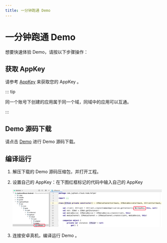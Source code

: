 ```yaml
---
title: 一分钟跑通 Demo
---
```

# 一分钟跑通 Demo

想要快速体验 Demo，请按以下步骤操作：

## 获取 AppKey

请参考 [AppKey](https://developer.juphoon.com/cn/document/V2.1/create-application.php) 来获取您的 AppKey 。

::: tip

同一个账号下创建的应用属于同一个域，同域中的应用可以互通。

:::

## Demo 源码下载

请点击
[Demo](http://developer.juphoon.com/portal/cn/downloadsdk/download_demo.php?filename=JuphoonRoom-Android.tar.gz)
进行 Demo 源码下载。

## 编译运行

1. 解压下载的 Demo 源码压缩包，并打开工程。

2. 设置自己的 AppKey：在下图红框标记的代码中输入自己的 AppKey

    ![duokey2](../../../../_images/roomkey2.png)

3. 连接安卓真机，编译运行 Demo 。
